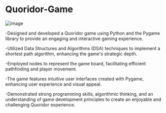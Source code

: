 # Quoridor-Game

![image](https://github.com/AliKhanat88/Quoridor-Game/assets/69969910/264d7377-76d7-4ca2-88d5-c6f9da8d9c48)


-Designed and developed a Quoridor game using Python and the Pygame library to provide an engaging and interactive gaming experience.

  
-Utilized Data Structures and Algorithms (DSA) techniques to implement a shortest path algorithm, enhancing the game's strategic depth.


-Employed nodes to represent the game board, facilitating efficient pathfinding and player movement.


-The game features intuitive user interfaces created with Pygame, enhancing user experience and visual appeal.


-Demonstrated strong programming skills, algorithmic thinking, and an understanding of game development principles to create an enjoyable and challenging Quoridor experience.

